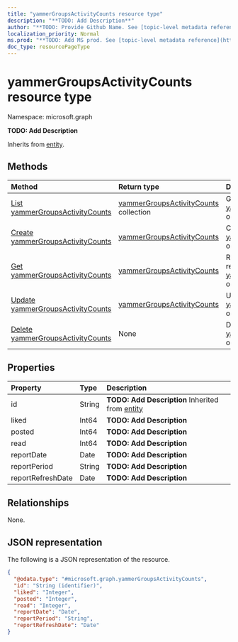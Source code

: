 ```yaml
---
title: "yammerGroupsActivityCounts resource type"
description: "**TODO: Add Description**"
author: "**TODO: Provide Github Name. See [topic-level metadata reference](https://msgo.azurewebsites.net/add/document/guidelines/metadata.html#topic-level-metadata)**"
localization_priority: Normal
ms.prod: "**TODO: Add MS prod. See [topic-level metadata reference](https://msgo.azurewebsites.net/add/document/guidelines/metadata.html#topic-level-metadata)**"
doc_type: resourcePageType
---
```


# yammerGroupsActivityCounts resource type

Namespace: microsoft.graph



**TODO: Add Description**


Inherits from [entity](../resources/entity.md).

## Methods
|Method|Return type|Description|
|:---|:---|:---|
|[List yammerGroupsActivityCounts](../api/yammergroupsactivitycounts-list.md)|[yammerGroupsActivityCounts](../resources/yammergroupsactivitycounts.md) collection|Get a list of the [yammerGroupsActivityCounts](../resources/yammergroupsactivitycounts.md) objects and their properties.|
|[Create yammerGroupsActivityCounts](../api/yammergroupsactivitycounts-create.md)|[yammerGroupsActivityCounts](../resources/yammergroupsactivitycounts.md)|Create a new [yammerGroupsActivityCounts](../resources/yammergroupsactivitycounts.md) object.|
|[Get yammerGroupsActivityCounts](../api/yammergroupsactivitycounts-get.md)|[yammerGroupsActivityCounts](../resources/yammergroupsactivitycounts.md)|Read the properties and relationships of a [yammerGroupsActivityCounts](../resources/yammergroupsactivitycounts.md) object.|
|[Update yammerGroupsActivityCounts](../api/yammergroupsactivitycounts-update.md)|[yammerGroupsActivityCounts](../resources/yammergroupsactivitycounts.md)|Update the properties of a [yammerGroupsActivityCounts](../resources/yammergroupsactivitycounts.md) object.|
|[Delete yammerGroupsActivityCounts](../api/yammergroupsactivitycounts-delete.md)|None|Deletes a [yammerGroupsActivityCounts](../resources/yammergroupsactivitycounts.md) object.|

## Properties
|Property|Type|Description|
|:---|:---|:---|
|id|String|**TODO: Add Description** Inherited from [entity](../resources/entity.md)|
|liked|Int64|**TODO: Add Description**|
|posted|Int64|**TODO: Add Description**|
|read|Int64|**TODO: Add Description**|
|reportDate|Date|**TODO: Add Description**|
|reportPeriod|String|**TODO: Add Description**|
|reportRefreshDate|Date|**TODO: Add Description**|

## Relationships
None.

## JSON representation
The following is a JSON representation of the resource.
<!-- {
  "blockType": "resource",
  "keyProperty": "id",
  "@odata.type": "microsoft.graph.yammerGroupsActivityCounts",
  "baseType": "microsoft.graph.entity",
  "openType": false
}
-->
``` json
{
  "@odata.type": "#microsoft.graph.yammerGroupsActivityCounts",
  "id": "String (identifier)",
  "liked": "Integer",
  "posted": "Integer",
  "read": "Integer",
  "reportDate": "Date",
  "reportPeriod": "String",
  "reportRefreshDate": "Date"
}
```

